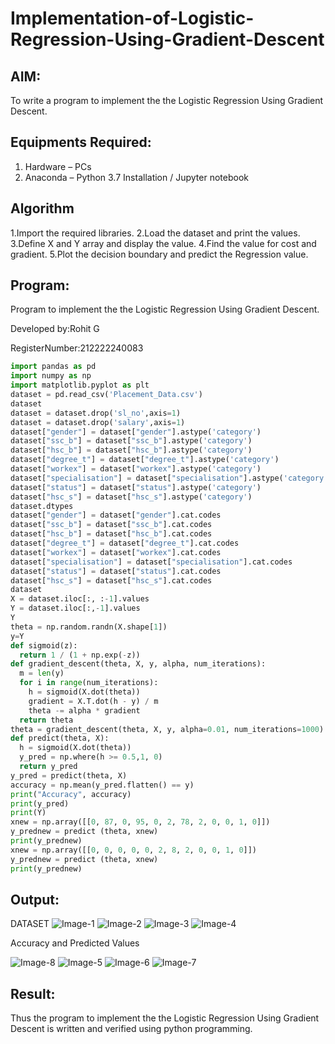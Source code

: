 # Implementation-of-Logistic-Regression-Using-Gradient-Descent

## AIM:
To write a program to implement the the Logistic Regression Using Gradient Descent.

## Equipments Required:
1. Hardware – PCs
2. Anaconda – Python 3.7 Installation / Jupyter notebook

## Algorithm
1.Import the required libraries.
2.Load the dataset and print the values.
3.Define X and Y array and display the value.
4.Find the value for cost and gradient.
5.Plot the decision boundary and predict the Regression value.

## Program:
Program to implement the the Logistic Regression Using Gradient Descent.

Developed by:Rohit G

RegisterNumber:212222240083  
```python
import pandas as pd
import numpy as np
import matplotlib.pyplot as plt
dataset = pd.read_csv('Placement_Data.csv')
dataset
dataset = dataset.drop('sl_no',axis=1)
dataset = dataset.drop('salary',axis=1)
dataset["gender"] = dataset["gender"].astype('category')
dataset["ssc_b"] = dataset["ssc_b"].astype('category')
dataset["hsc_b"] = dataset["hsc_b"].astype('category')
dataset["degree_t"] = dataset["degree_t"].astype('category')
dataset["workex"] = dataset["workex"].astype('category')
dataset["specialisation"] = dataset["specialisation"].astype('category')
dataset["status"] = dataset["status"].astype('category')
dataset["hsc_s"] = dataset["hsc_s"].astype('category')
dataset.dtypes
dataset["gender"] = dataset["gender"].cat.codes
dataset["ssc_b"] = dataset["ssc_b"].cat.codes
dataset["hsc_b"] = dataset["hsc_b"].cat.codes
dataset["degree_t"] = dataset["degree_t"].cat.codes
dataset["workex"] = dataset["workex"].cat.codes
dataset["specialisation"] = dataset["specialisation"].cat.codes
dataset["status"] = dataset["status"].cat.codes
dataset["hsc_s"] = dataset["hsc_s"].cat.codes
dataset
X = dataset.iloc[:, :-1].values
Y = dataset.iloc[:,-1].values
Y
theta = np.random.randn(X.shape[1])
y=Y
def sigmoid(z):
  return 1 / (1 + np.exp(-z))
def gradient_descent(theta, X, y, alpha, num_iterations):
  m = len(y)
  for i in range(num_iterations):
    h = sigmoid(X.dot(theta))
    gradient = X.T.dot(h - y) / m
    theta -= alpha * gradient
  return theta
theta = gradient_descent(theta, X, y, alpha=0.01, num_iterations=1000)
def predict(theta, X):
  h = sigmoid(X.dot(theta))
  y_pred = np.where(h >= 0.5,1, 0)
  return y_pred
y_pred = predict(theta, X)
accuracy = np.mean(y_pred.flatten() == y)
print("Accuracy", accuracy)
print(y_pred)
print(Y)
xnew = np.array([[0, 87, 0, 95, 0, 2, 78, 2, 0, 0, 1, 0]])
y_prednew = predict (theta, xnew)
print(y_prednew)
xnew = np.array([[0, 0, 0, 0, 0, 2, 8, 2, 0, 0, 1, 0]])
y_prednew = predict (theta, xnew)
print(y_prednew)
```
## Output:
DATASET
![Image-1](https://github.com/user-attachments/assets/30310e55-8f62-4eda-8363-aa0c58f08526)
![Image-2](https://github.com/user-attachments/assets/677d9227-4af9-468e-956d-2cd707005252)
![Image-3](https://github.com/user-attachments/assets/d77dce3d-a640-4654-aca1-225030b3eb6c)
![Image-4](https://github.com/user-attachments/assets/d461ce7c-6827-4429-812f-43fc8c239ead)

Accuracy and Predicted Values

![Image-8](https://github.com/user-attachments/assets/c20620f2-7970-43c9-994f-c55452e76dd2)
![Image-5](https://github.com/user-attachments/assets/9f79b216-2f68-4d02-9187-d5ac5c84cf2a)
![Image-6](https://github.com/user-attachments/assets/5b573032-2bd2-4a82-a9cf-284502333239)
![Image-7](https://github.com/user-attachments/assets/0659fcaa-0611-431b-80be-563e01914857)



## Result:
Thus the program to implement the the Logistic Regression Using Gradient Descent is written and verified using python programming.

